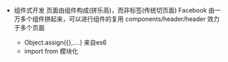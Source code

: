 - 组件式开发
  页面由组件构成(拼乐高)，而非标签(传统切页面)
  Facebook 由一万多个组件拼起来，可以进行组件的复用
  components/header/header 效力于多个页面

  - Object.assign({},....)  来自es6
  - import from 模块化